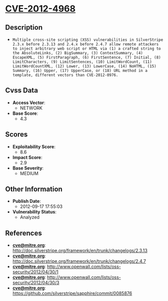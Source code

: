 
# [CVE-2012-4968](https://cve.mitre.org/cgi-bin/cvename.cgi?name=CVE-2012-4968)

## Description

- `Multiple cross-site scripting (XSS) vulnerabilities in SilverStripe 2.3.x before 2.3.13 and 2.4.x before 2.4.7 allow remote attackers to inject arbitrary web script or HTML via (1) a crafted string to the AbsoluteLinks, (2) BigSummary, (3) ContextSummary, (4) EscapeXML, (5) FirstParagraph, (6) FirstSentence, (7) Initial, (8) LimitCharacters, (9) LimitSentences, (10) LimitWordCount, (11) LimitWordCountXML, (12) Lower, (13) LowerCase, (14) NoHTML, (15) Summary, (16) Upper, (17) UpperCase, or (18) URL method in a template, different vectors than CVE-2012-0976.`

## Cvss Data

- **Access Vector**:
  - NETWORK
- **Base Score**:
  - 4.3

## Scores

- **Exploitability Score**:
  - 8.6
- **Impact Score**:
  - 2.9
- **Base Severity**:
  - MEDIUM

## Other Information

- **Publish Date**:
  - 2012-09-17 17:55:03
- **Vulnerability Status**:
  - Analyzed

## References

- **cve@mitre.org**: http://doc.silverstripe.org/framework/en/trunk/changelogs/2.3.13
- **cve@mitre.org**: http://doc.silverstripe.org/framework/en/trunk/changelogs/2.4.7
- **cve@mitre.org**: http://www.openwall.com/lists/oss-security/2012/04/30/1
- **cve@mitre.org**: http://www.openwall.com/lists/oss-security/2012/04/30/3
- **cve@mitre.org**: https://github.com/silverstripe/sapphire/commit/0085876
